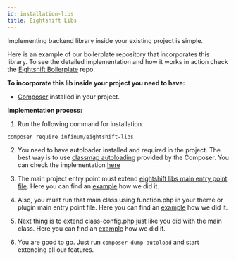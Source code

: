 ```yaml
---
id: installation-libs
title: Eightshift Libs
---
```


Implementing backend library inside your existing project is simple.

Here is an example of our boilerplate repository that incorporates this library. To see the detailed implementation and how it works in action check the [Eightshift Boilerplate](https://github.com/infinum/eightshift-boilerplate) repo.

**To incorporate this lib inside your project you need to have:**
* [Composer](https://getcomposer.org/) installed in your project.

**Implementation process:**
1. Run the following command for installation.

```bash
composer require infinum/eightshift-libs
```

2. You need to have autoloader installed and required in the project. The best way is to use [classmap autoloading](https://getcomposer.org/doc/04-schema.md#classmap) provided by the Composer. You can check the implementation [here](https://github.com/infinum/eightshift-boilerplate/blob/develop/functions.php#L33)

3. The main project entry point must extend [eightshift libs main entry point file](https://github.com/infinum/eightshift-libs/blob/develop/src/class-main.php). Here you can find an [example](https://github.com/infinum/eightshift-boilerplate/blob/develop/src/class-main.php) how we did it.

4. Also, you must run that main class using function.php in your theme or plugin main entry point file. Here you can find an [example](https://github.com/infinum/eightshift-boilerplate/blob/develop/functions.php) how we did it.

5. Next thing is to extend class-config.php just like you did with the main class. Here you can find an [example](https://github.com/infinum/eightshift-boilerplate/blob/develop/src/class-config.php) how we did it.

6. You are good to go. Just run `composer dump-autoload` and start extending all our features.

<div class="legacy-badge legacy-badge--v4"></div>
